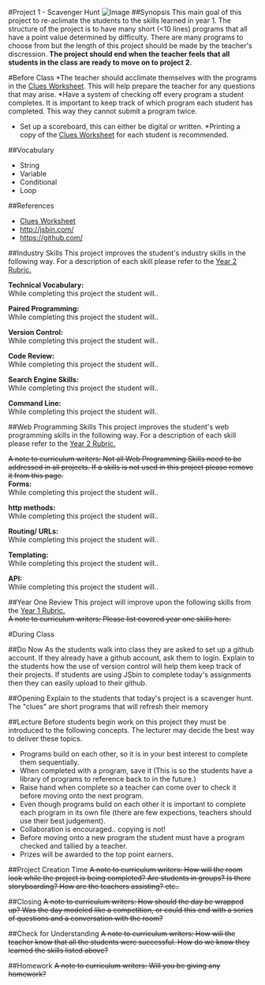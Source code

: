 #Project 1 - Scavenger Hunt
![Image](http://i.imgur.com/N7dzgjo.png)
##Synopsis
This main goal of this project to re-aclimate the students to the skills learned in year 1. The structure of the project is to have many short (<10 lines) programs that all have a point value determined by difficulty. There are many programs to choose from but the length of this project should be made by the teacher's discression. **The project should end when the teacher feels that all students in the class are ready to move on to project 2.** 



#Before Class
*The teacher should acclimate themselves with the programs in the [Clues Worksheet](clues/README.md). This will help prepare the teacher for any questions that may arise.
*Have a system of checking off every program a student completes. It is important to keep track of which program each student has completed. This way they cannot submit a program twice. 
* Set up a scoreboard, this can either be digital or written.
*Printing a copy of the [Clues Worksheet](clues/README.md) for each student is recommended. 

##Vocabulary
* String
* Variable
* Conditional
* Loop

##References
* [Clues Worksheet](clues/README.md)
* <http://jsbin.com/>
* <https://github.com/>
 

##Industry Skills
This project improves the student's industry skills in the following way. For a description of each skill please refer to the [Year 2 Rubric.](https://docs.google.com/a/scripted.org/spreadsheet/ccc?key=0AmfF2axUr9M_dDA0WEV0LWo2MnBUM0JaQnJTYy1sc0E&usp=drive_web#gid=0)

**Technical Vocabulary:**  
While completing this project the student will..

**Paired Programming:**   
While completing this project the student will..

**Version Control:**   
While completing this project the student will..

**Code Review:**   
While completing this project the student will..

**Search Engine Skills:**  
While completing this project the student will..

**Command Line:**  
While completing this project the student will..

##Web Programming Skills
This project improves the student's web programming skills in the following way. For a description of each skill please refer to the [Year 2 Rubric.](https://docs.google.com/a/scripted.org/spreadsheet/ccc?key=0AmfF2axUr9M_dDA0WEV0LWo2MnBUM0JaQnJTYy1sc0E&usp=drive_web#gid=0)

~~A note to curriculum writers: Not all Web Programming Skills need to be addressed in all projects. If a skills is not used in this project please remove it from this page.~~  
**Forms:**  
While completing this project the student will..

**http methods:**   
While completing this project the student will..

**Routing/ URLs:**   
While completing this project the student will..

**Templating:**   
While completing this project the student will..

**API:**   
While completing this project the student will..

##Year One Review
This project will improve upon the following skills from the [Year 1 Rubric.](https://docs.google.com/a/scripted.org/spreadsheet/ccc?key=0AobNdyExPHV5dGRWMVI0QVpnSWYtczZZT2ZyV01kcmc&usp=drive_web#gid=0)  
~~A note to curriculum writers: Please list covered year one skills here.~~  



#During Class

##Do Now
As the students walk into class they are asked to set up a github account. If they already have a github account, ask them to login. Explain to the students how the use of version control will help them keep track of their projects. If students are using JSbin to complete today's assignments then they can easily upload to their github.  

##Opening
Explain to the students that today's project is a scavenger hunt. The "clues" are short programs that will refresh their memory  

##Lecture
Before students begin work on this project they must be introduced to the following concepts. The lecturer may decide the best way to deliver these topics.

 * Programs build on each other, so it is in your best interest to complete them sequentially.
* When completed with a program, save it (This is so the students have a library of programs to reference back to in the future.)  
* Raise hand when complete so a teacher can come over to check it before moving onto the next program.  
 * Even though programs build on each other it is important to complete each program in its own file (there are few expections, teachers should use their best judgement). 
 * Collaboration is encouraged.. copying is not!
 * Before moving onto a new program the student must have a program checked and tallied by a teacher. 
* Prizes will be awarded to the top point earners.


##Project Creation Time
~~A note to curriculum writers: How will the room look while the project is being completed? Are students in groups? Is there storyboarding? How are the teachers assisting? etc..~~

##Closing
~~A note to curriculum writers: How should the day be wrapped up? Was the day modeled like a competition, or could this end with a series of questions and a conversation with the room?~~

##Check for Understanding
~~A note to curriculum writers: How will the teacher know that all the students were successful. How do we know they learned the skills listed above?~~

##Homework
~~A note to curriculum writers: Will you be giving any homework?~~